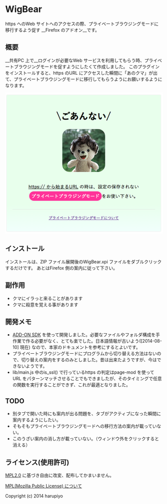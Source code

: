 WigBear
=======
https へのWeb サイトへのアクセスの際、プライベートブラウジングモードに移行するよう促す __Firefox のアドオン__です。

概要
----
__共有PC 上で__ログインが必要なWeb サービスを利用してもらう時、プライベートブラウジングモードを促すようにしたくて作成しました。
このプラグインをインストールすると、https のURL にアクセスした瞬間に「あのクマ」が出て、プライベートブラウジングモードに移行してもらうようにお願いするようになります。

![サンプル](https://raw.githubusercontent.com/harupiyo/WigBear/master/sample.png)

インストール
------------
インストールは、ZIP ファイル展開後のWigBear.xpi ファイルをダブルクリックするだけです。
あとはFirefox 側の案内に従って下さい。

副作用
------
 * クマにイラっと来ることがあります
 * クマに殺意を覚える事があります

開発メモ
--------
 * [ADD-ON SDK](https://developer.mozilla.org/en-US/Add-ons/SDK/Guides) を使って開発しました。必要なファイルやフォルダ構成を手作業で作る必要がなく、とても楽でした。日本語情報が古いよう([2014-08-10] 現在) なので、本家のドキュメントを参考にするとよいです。
 * プライベートブラウジングモードにプログラムから切り替える方法はないので、切り替えの案内をするのみとしました。昔は出来たようですが、今はできないようです。
 * lib/main.js 中のis_ssl() で行っているhttps の判定はpage-mod を使ってURL をパターンマッチさせることでもできましたが、そのタイミングで任意の関数を実行することができず、これが最適となりました。

TODO
----
 * 別タブで開いた時にも案内が出る問題を、タブがアクティブになった瞬間に案内するようにしたい。
 * そもそもプライベートブラウジングモードへの移行方法の案内が載っていない。
 * このうざい案内の消し方が載っていない。（ウィンドウ外をクリックすると消える）

ライセンス(使用許可)
--------------------
[MPL2.0](https://www.mozilla.org/MPL/) に基づき自由に改変、配布してかまいません。

[MPL(Mozilla Public License) について](http://ja.wikipedia.org/wiki/Mozilla_Public_License)

Copyright (c) 2014 harupiyo
